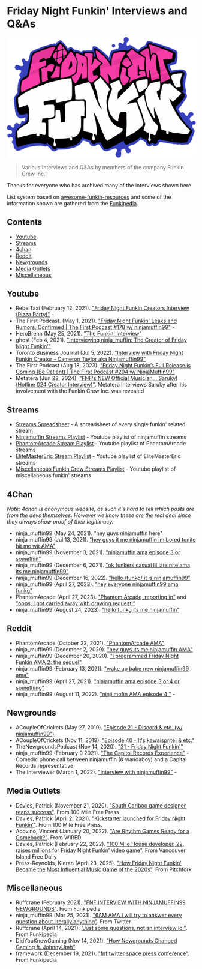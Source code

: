 # Friday Night Funkin' Interviews and Q&As
[![Friday Night Funkin'](https://github.com/FunkinCrew/awesome-funkin-resources/raw/main/img/FNF-Logo.svg)](https://funkin.me/)
> Various Interviews and Q&As by members of the company Funkin Crew Inc.

Thanks for everyone who has archived many of the interviews shown here 

List system based on [awesome-funkin-resources](https://github.com/FunkinCrew/awesome-funkin-resources) and some of the information shown are gathered from the [Funkipedia](https://fridaynightfunkin.wiki.gg/). 

## Contents
- [Youtube](https://github.com/LinobZ/funkin-interviews-and-q&a#Youtube)
- [Streams](https://github.com/LinobZ/funkin-interviews-and-q&a#Streams)
- [4chan](https://github.com/LinobZ/funkin-interviews-and-q&a#4chan)
- [Reddit](https://github.com/LinobZ/funkin-interviews-and-q&a#Reddit)
- [Newgrounds](https://github.com/LinobZ/funkin-interviews-and-q&a#Newgrounds)
- [Media Outlets](https://github.com/LinobZ/funkin-interviews-and-q&a#media-outlets)
- [Miscellaneous](https://github.com/LinobZ/funkin-interviews-and-q&a#Miscellaneous)

## Youtube
- RebelTaxi (February 12, 2021). ["Friday Night Funkin Creators Interview (Pizza Party)"](https://www.youtube.com/watch?v=AJ5dRQbqMsU) - 
- The First Podcast. (May 1, 2021). ["Friday Night Funkin' Leaks and Rumors, Confirmed | The First Podcast #178 w/ ninjamuffin99"](https://www.youtube.com/watch?v=lQacp7ip-H4) - 
- HeroBrenn (May 25, 2021). ["The Funkin' Interview"](https://www.youtube.com/watch?v=qTvmFEAmK9k)
- ghost (Feb 4, 2021). ["Interviewing ninja_muffin: The Creator of Friday Night Funkin'"](https://www.youtube.com/watch?v=9lLiwtFfhuk)
- Toronto Business Journal (Jul 5, 2022). ["Interview with Friday Night Funkin Creator - Cameron Taylor aka Ninjamuffin99"](https://www.youtube.com/watch?v=v5tUcWIVCV4)
- The First Podcast (Aug 18, 2023). ["Friday Night Funkin’s Full Release is Coming (Be Patient) | The First Podcast #204 w/ NinjaMuffin99"](https://www.youtube.com/watch?v=q6GGg1B6UpI)
- Metatera (Jun 22, 2024). ["FNF's NEW Official Musician... Saruky! (Hotline 024 Creator Interview)"](https://youtu.be/tokP5CzoYmI). Metatera interviews Saruky after his involvement with the Funkin Crew Inc. was revealed

## Streams
- [Streams Spreadsheet](https://docs.google.com/spreadsheets/d/1VhkpdQN45Q01vt7r_U1AI-zLJzcw2xVMtrvZEY5uEXY/edit?usp=sharing) - A spreadsheet of every single funkin' related stream
- [Ninjamuffin Streams Playlist](https://www.youtube.com/playlist?list=PLBFP6NaKFNLwuZJHuva9VRHnB8xo6ccD8) - Youtube playlist of ninjamuffin streams
- [PhantomArcade Stream Playlist](https://www.youtube.com/playlist?list=PLBFP6NaKFNLwKxaXNT82yjYXqzv9V3JVn) - Youtube playlist of PhantomArcade streams
- [EliteMasterEric Stream Playlist](https://www.youtube.com/playlist?list=PLBFP6NaKFNLxDdrluskiA0uc5EyhPP5EO) - Youtube playlist of EliteMasterEric streams
- [Miscellaneous Funkin Crew Streams Playlist](https://www.youtube.com/playlist?list=PLBFP6NaKFNLzYTjQbQvAvplIEpeMYBvsS) - Youtube playlist of miscellaneous funkin' streams

## 4Chan
_Note: 4chan is anonymous website, as such it's hard to tell which posts are from the devs themselves. However we know these are the real deal since they always show proof  of their legitimacy._
- ninja_muffin99 (May 24, 2021). "hey guys ninjamuffin here" 
- ninja_muffin99 (Jul 13, 2021). ["hey guys it me ninjamuffin im bored tonite hit me wit AMA"](https://arch.b4k.dev/vg/thread/343150684/#q343189412) 
- ninja_muffin99 (November 3, 2021). ["ninjamuffin ama episode 3 or somethin"](https://arch.b4k.dev/vg/thread/358423667/#q358428761) 
- ninja_muffin99 (December 6, 2021). ["ok funkers casual lil late nite ama its me ninjamuffin99"](https://arch.b4k.dev/vg/thread/364269156/#q364269849) 
- ninja_muffin99 (December 16, 2022). ["hello /funkg/ it is ninjamuffin99"](https://arch.b4k.dev/vg/thread/410971283/#q411012206)
- ninja_muffin99 (April 27, 2023). ["hey everyone ninjamuffin99 ama funkg"](https://arch.b4k.dev/vg/thread/427447540/#q427533043) 
- PhantomArcade (April 27, 2023). ["Phantom Arcade, reporting in"](https://arch.b4k.dev/vg/thread/427447540/#q427536671) and ["oops, i got carried away with drawing request!"](https://arch.b4k.dev/vg/thread/427540467/#q427542867) 
- ninja_muffin99 (August 24, 2023). ["hello funkg its me ninjamuffin"](https://arch.b4k.dev/vg/thread/443543186/#q443610103) 

## Reddit
- PhantomArcade (October 22, 2021). ["PhantomArcade AMA"](https://www.reddit.com/r/FridayNightFunkin/comments/qdvks7/phantomarcade_ama/) 
- ninja_muffin99 (December 2, 2020). ["hey guys its me ninjamuffin AMA"](https://www.reddit.com/r/FridayNightFunkin/comments/k5efns/hey_guys_its_me_ninjamuffin_ama/)
- ninja_muffin99 (December 20, 2020). ["i programmed Friday Night Funkin AMA 2: the sequel"](https://www.reddit.com/r/FridayNightFunkin/comments/kngoyy/i_programmed_friday_night_funkin_ama_2_the_sequel/)
- ninja_muffin99 (February 13, 2021). ["wake up babe new ninjamuffin99 ama"](https://www.reddit.com/r/FridayNightFunkin/comments/ljgh86/wake_up_babe_new_ninjamuffin99_ama/)
- ninja_muffin99 (April 27, 2021). ["ninjamuffin ama episode 3 or 4 or something"](https://www.reddit.com/r/FridayNightFunkin/comments/mzqw04/ninjamuffin_ama_episode_3_or_4_or_something/)
- ninja_muffin99 (August 11, 2022). ["ninji mofin AMA episode 4 "](https://www.reddit.com/r/FridayNightFunkin/comments/wlu1fm/ninji_mofin_ama_episode_4/) - 

## Newgrounds
- ACoupleOfCrickets (May 27, 2019). ["Episode 21 - Discord & etc. (w/ ninjamuffin99")](https://www.newgrounds.com/audio/listen/865115)
- ACoupleOfCrickets (Nov 11, 2019). ["Episode 40 - It's kawaisprite! & etc."](https://www.newgrounds.com/audio/listen/892317)
- TheNewgroundsPodcast (Nov 14, 2020). ["31 - Friday Night Funkin'"](https://www.newgrounds.com/audio/listen/980426)  
- ninja_muffin99 (February 9 2021). ["The Capitol Records Experience"](https://www.newgrounds.com/audio/listen/1003416) - Comedic phone call between ninjamuffin (& wandaboy) and a Capital Records representative
- The Interviewer (March 1, 2022). ["Interview with ninjamuffin99"](https://theinterviewer.newgrounds.com/news/post/1253177) - 

## Media Outlets
- Davies, Patrick (November 21, 2020). ["South Cariboo game designer reaps success"](https://www.100milefreepress.net/entertainment/south-cariboo-game-designer-reaps-success-5435235).  From 100 Mile Free Press
- Davies, Patrick (April 2, 2021). ["Kickstarter launched for Friday Night Funkin’"](https://www.100milefreepress.net/entertainment/kickstarter-launched-for-friday-night-funkin). From 100 Mile Free Press.
- Acovino, Vincent (January 20, 2022). ["Are Rhythm Games Ready for a Comeback?"](https://web.archive.org/web/20220722220616/https://www.wired.com/story/rhythm-games-indie-comeback/). From WIRED
- Davies, Patrick (February 22, 2022). ["100 Mile House developer, 22, raises millions for Friday Night Funkin’ video game"](https://www.vancouverislandfreedaily.com/home2/100-mile-video-game-developer-raises-2-2-million-in-kickstarter-7223845). From Vancouver Island Free Daily
- Press-Reynolds, Kieran (April 23, 2025). ["How Friday Night Funkin’ Became the Most Influential Music Game of the 2020s"](https://pitchfork.com/thepitch/how-friday-night-funkin-became-the-most-influential-music-game-of-the-2020s/). From Pitchfork

## Miscellaneous
- Ruffcrane (February 2021). ["FNF INTERVIEW WITH NINJAMUFFIN99 NEWGROUNDS"](https://fridaynightfunkin.wiki.gg/wiki/File:FNF_INTERVIEW_WITH_NINJAMUFFIN99_NEWGROUNDS.png?oldid=25938). From Funkipedia
- ninja_muffin99 (Mar 25, 2021). ["6AM AMA i will try to answer every question about literally anything"](https://x.com/ninja_muffin99/status/1375023830184423429). From Twitter 
- Ruffcrane (April 14, 2021). ["Just some questions, not an interview lol"](https://fridaynightfunkin.wiki.gg/wiki/File:Just_some_questions,_not_an_interview_lol.png). From Funkipedia
- DidYouKnowGaming (Nov 14, 2021). ["How Newgrounds Changed Gaming ft. JohnnyUtah"](https://www.youtube.com/watch?v=Ncv6doXgKLw) 
- framework (December 19, 2021). ["fnf twitter space press conference"](https://www.youtube.com/watch?v=0v1nTFdWWi8s). From Funkipedia
